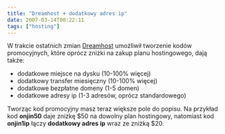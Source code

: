 ```yaml
---
title: "Dreamhost + dodatkowy adres ip"
date: 2007-03-14T00:22:11
tags: ["hosting"]
---
```

<html><body><p>W trakcie ostatnich zmian <a href="http://www.dreamhost.com/r.cgi?235192onjin1ip">Dreamhost</a> umożliwił tworzenie kodów promocyjnych, które oprócz zniżki na zakup planu hostingowego, dają także:
</p><ul><li>dodatkowe miejsce na dysku (10-100% więcej)</li>

<li>dodatkowy transfer miesięczny (10-100% więcej)</li>

<li>dodatkowe bezpłatne domeny (1-5 domen)</li>

<li>dodatkowe adresy ip (1-3 adresów, oprócz standardowego)</li>

</ul>



Tworząc kod promocyjny masz teraz większe pole do popisu. Na przykład kod <strong>onjin50</strong> daje zniżkę $50 na dowolny plan hostingowy, natomiast kod <strong>onjin1ip</strong> łączy <strong>dodatkowy adres ip</strong> wraz ze zniżką $20.</body></html>
